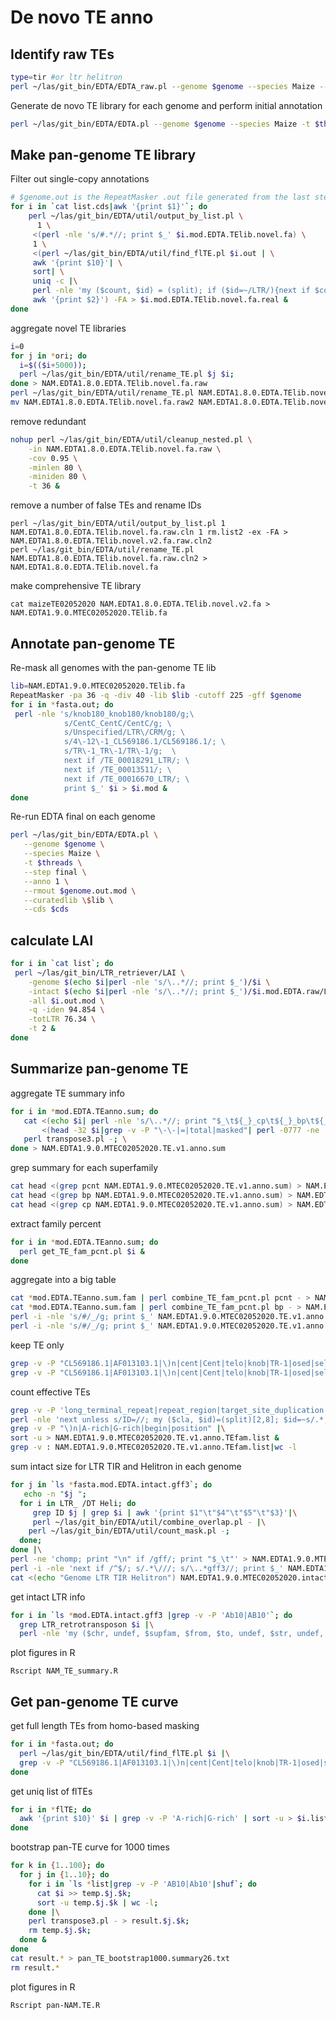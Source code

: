 #  De novo TE anno

## Identify raw TEs

```bash
type=tir #or ltr helitron
perl ~/las/git_bin/EDTA/EDTA_raw.pl --genome $genome --species Maize --type $type -t $threads
```
Generate de novo TE library for each genome and perform initial annotation

```bash
perl ~/las/git_bin/EDTA/EDTA.pl --genome $genome --species Maize -t $threads --cds $cds --curatedlib maizeTE02052020 --anno 1
```


## Make pan-genome TE library

Filter out single-copy annotations

```bash
# $genome.out is the RepeatMasker .out file generated from the last step.
for i in `cat list.cds|awk '{print $1}'`; do
    perl ~/las/git_bin/EDTA/util/output_by_list.pl \
      1 \
     <(perl -nle 's/#.*//; print $_' $i.mod.EDTA.TElib.novel.fa) \
     1 \
     <(perl ~/las/git_bin/EDTA/util/find_flTE.pl $i.out | \
     awk '{print $10}'| \
     sort| \
     uniq -c |\
     perl -nle 'my ($count, $id) = (split); if ($id=~/LTR/){next if $count<=2} else {next if $count ==1} print $_' |\
     awk '{print $2}') -FA > $i.mod.EDTA.TElib.novel.fa.real &
done
```

aggregate novel TE libraries

```bash
i=0
for j in *ori; do
  i=$(($i+5000));
  perl ~/las/git_bin/EDTA/util/rename_TE.pl $j $i;
done > NAM.EDTA1.8.0.EDTA.TElib.novel.fa.raw
perl ~/las/git_bin/EDTA/util/rename_TE.pl NAM.EDTA1.8.0.EDTA.TElib.novel.fa.raw > NAM.EDTA1.8.0.EDTA.TElib.novel.fa.raw2
mv NAM.EDTA1.8.0.EDTA.TElib.novel.fa.raw2 NAM.EDTA1.8.0.EDTA.TElib.novel.fa.raw
```

remove redundant

```bash
nohup perl ~/las/git_bin/EDTA/util/cleanup_nested.pl \
    -in NAM.EDTA1.8.0.EDTA.TElib.novel.fa.raw \
    -cov 0.95 \
    -minlen 80 \
    -miniden 80 \
    -t 36 &
```
remove a number of false TEs and rename IDs

```
perl ~/las/git_bin/EDTA/util/output_by_list.pl 1 NAM.EDTA1.8.0.EDTA.TElib.novel.fa.raw.cln 1 rm.list2 -ex -FA > NAM.EDTA1.8.0.EDTA.TElib.novel.v2.fa.raw.cln2
perl ~/las/git_bin/EDTA/util/rename_TE.pl NAM.EDTA1.8.0.EDTA.TElib.novel.fa.raw.cln2 > NAM.EDTA1.8.0.EDTA.TElib.novel.fa
```
make comprehensive TE library

```
cat maizeTE02052020 NAM.EDTA1.8.0.EDTA.TElib.novel.v2.fa > NAM.EDTA1.9.0.MTEC02052020.TElib.fa
```


## Annotate pan-genome TE

Re-mask all genomes with the pan-genome TE lib

```bash
lib=NAM.EDTA1.9.0.MTEC02052020.TElib.fa
RepeatMasker -pa 36 -q -div 40 -lib $lib -cutoff 225 -gff $genome
for i in *fasta.out; do
 perl -nle 's/knob180_knob180/knob180/g;\
            s/CentC_CentC/CentC/g; \
            s/Unspecified/LTR\/CRM/g; \
            s/4\-12\-1_CL569186.1/CL569186.1/; \
            s/TR\-1_TR\-1/TR\-1/g;  \
            next if /TE_00018291_LTR/; \
            next if /TE_00013511/; \
            next if /TE_00016670_LTR/; \
            print $_' $i > $i.mod &
done
```

Re-run EDTA final on each genome

```bash
perl ~/las/git_bin/EDTA/EDTA.pl \
   --genome $genome \
   --species Maize \
   -t $threads \
   --step final \
   --anno 1 \
   --rmout $genome.out.mod \
   --curatedlib \$lib \
   --cds $cds
```


## calculate LAI

```bash
for i in `cat list`; do
 perl ~/las/git_bin/LTR_retriever/LAI \
    -genome $(echo $i|perl -nle 's/\..*//; print $_')/$i \
    -intact $(echo $i|perl -nle 's/\..*//; print $_')/$i.mod.EDTA.raw/LTR/$i.mod.pass.list \
    -all $i.out.mod \
    -q -iden 94.854 \
    -totLTR 76.34 \
    -t 2 &
done
```


## Summarize pan-genome TE

aggregate TE summary info

```bash
for i in *mod.EDTA.TEanno.sum; do
   cat <(echo $i| perl -nle 's/\..*//; print "$_\t${_}_cp\t${_}_bp\t${_}_pcnt"')\
       <(head -32 $i|grep -v -P "\-\-|=|total|masked"| perl -0777 -ne 's/\s+unknown/\nLTR_unknown/; print $_' |grep %) |\
   perl transpose3.pl -; \
done > NAM.EDTA1.9.0.MTEC02052020.TE.v1.anno.sum
```

grep summary for each superfamily

```bash
cat head <(grep pcnt NAM.EDTA1.9.0.MTEC02052020.TE.v1.anno.sum) > NAM.EDTA1.9.0.MTEC02052020.TE.v1.anno.pcnt.txt
cat head <(grep bp NAM.EDTA1.9.0.MTEC02052020.TE.v1.anno.sum) > NAM.EDTA1.9.0.MTEC02052020.TE.v1.anno.bp.txt
cat head <(grep cp NAM.EDTA1.9.0.MTEC02052020.TE.v1.anno.sum) > NAM.EDTA1.9.0.MTEC02052020.TE.v1.anno.cp.txt
```

extract family percent

```bash
for i in *mod.EDTA.TEanno.sum; do
  perl get_TE_fam_pcnt.pl $i &
done
```

aggregate into a big table

```bash
cat *mod.EDTA.TEanno.sum.fam | perl combine_TE_fam_pcnt.pl pcnt - > NAM.EDTA1.9.0.MTEC02052020.TE.v1.anno.sum.fam
cat *mod.EDTA.TEanno.sum.fam | perl combine_TE_fam_pcnt.pl bp - > NAM.EDTA1.9.0.MTEC02052020.TE.v1.anno.sum.fam.bp
perl -i -nle 's/#/_/g; print $_' NAM.EDTA1.9.0.MTEC02052020.TE.v1.anno.sum.fam
perl -i -nle 's/#/_/g; print $_' NAM.EDTA1.9.0.MTEC02052020.TE.v1.anno.sum.fam.bp
```

keep TE only

```bash
grep -v -P "CL569186.1|AF013103.1|\)n|cent|Cent|telo|knob|TR-1|osed|sela" NAM.EDTA1.9.0.MTEC02052020.TE.v1.anno.sum.fam > NAM.EDTA1.9.0.MTEC02052020.TE.v1.1.anno.sum.fam
grep -v -P "CL569186.1|AF013103.1|\)n|cent|Cent|telo|knob|TR-1|osed|sela" NAM.EDTA1.9.0.MTEC02052020.TE.v1.anno.sum.fam.bp > NAM.EDTA1.9.0.MTEC02052020.TE.v1.1.anno.sum.fam.bp
```

count effective TEs

```bash
grep -v -P 'long_terminal_repeat|repeat_region|target_site_duplication' *mod.EDTA.TEanno.gff3 |\
perl -nle 'next unless s/ID=//; my ($cla, $id)=(split)[2,8]; $id=~s/.*;Name=(.*);Classific.*/$1/; $id=~s/;.*//; $id=~s/#/_/; print "$id\t$cla"' |\
grep -v -P "\)n|A-rich|G-rich|begin|position" |\
sort -u > NAM.EDTA1.9.0.MTEC02052020.TE.v1.anno.TEfam.list &
grep -v : NAM.EDTA1.9.0.MTEC02052020.TE.v1.anno.TEfam.list|wc -l
```

sum intact size for LTR TIR and Helitron in each genome

```bash
for j in `ls *fasta.mod.EDTA.intact.gff3`; do
   echo -n "$j ";
  for i in LTR_ /DT Heli; do
     grep ID $j | grep $i | awk '{print $1"\t"$4"\t"$5"\t"$3}'|\
     perl ~/las/git_bin/EDTA/util/combine_overlap.pl - |\
    perl ~/las/git_bin/EDTA/util/count_mask.pl -;
  done;
done |\
perl -ne 'chomp; print "\n" if /gff/; print "$_\t"' > NAM.EDTA1.9.0.MTEC02052020.intact.sum &
perl -i -nle 'next if /^$/; s/.*\///; s/\..*gff3//; print $_' NAM.EDTA1.9.0.MTEC02052020.intact.sum
cat <(echo "Genome LTR TIR Helitron") NAM.EDTA1.9.0.MTEC02052020.intact.sum > NAM.EDTA1.9.0.MTEC02052020.intact.sum.txt
````

get intact LTR info

```bash
for i in `ls *mod.EDTA.intact.gff3 |grep -v -P 'Ab10|AB10'`; do
  grep LTR_retrotransposon $i |\
  perl -nle 'my ($chr, undef, $supfam, $from, $to, undef, $str, undef, $info)=(split); my $genome = $1 if $chr=~s/^(.*?)_//; my ($id, $classification, $SO, $iden, $motif, $tsd)=($1, $2, $3, $4, $5, $6) if $info=~/Name=(.*);Classification=(.*);Sequence_ontology=(.*);ltr_identity=(.*);Method=structural;motif=(.*);tsd=(.*)$/; print "$genome\t$chr\t$supfam\t$classification\t$from\t$to\t$str\t$id\t$SO\t$motif\t$tsd\t$iden"'; done > NAM.26.intact.LTR.list &
```

plot figures in R

```
Rscript NAM_TE_summary.R
```


## Get pan-genome TE curve


get full length TEs from homo-based masking

```bash
for i in *fasta.out; do
  perl ~/las/git_bin/EDTA/util/find_flTE.pl $i |\
  grep -v -P "CL569186.1|AF013103.1|\)n|cent|Cent|telo|knob|TR-1|osed|sela" > $i.flTE &
done
```

get uniq list of flTEs

```bash
for i in *flTE; do
  awk '{print $10}' $i | grep -v -P 'A-rich|G-rich' | sort -u > $i.list &
done
```

bootstrap pan-TE curve for 1000 times
```bash
for k in {1..100}; do
  for j in {1..10}; do
    for i in `ls *list|grep -v -P 'AB10|Ab10'|shuf`; do
      cat $i >> temp.$j.$k;
      sort -u temp.$j.$k | wc -l;
    done |\
    perl transpose3.pl - > result.$j.$k;
    rm temp.$j.$k;
  done &
done
cat result.* > pan_TE_bootstrap1000.summary26.txt
rm result.*
```

plot figures in R
```bash
Rscript pan-NAM.TE.R
```
